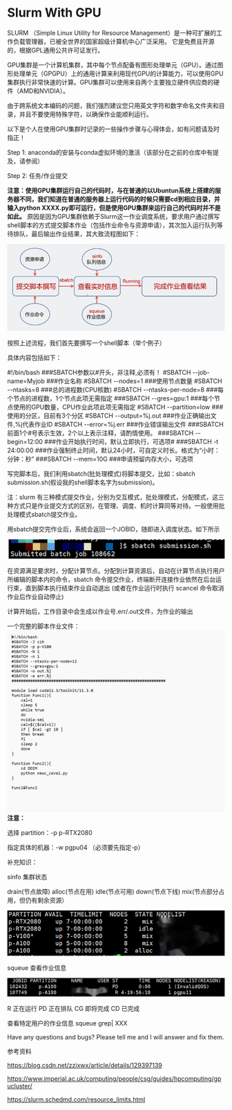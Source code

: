# Slurm With GPU
SLURM （Simple Linux Utility for Resource Management）是一种可扩展的工作负载管理器，已被全世界的国家超级计算机中心广泛采用。 它是免费且开源的，根据GPL通用公共许可证发行。

GPU集群是一个计算机集群，其中每个节点配备有图形处理单元（GPU）。通过图形处理单元（GPGPU）上的通用计算来利用现代GPU的计算能力，可以使用GPU集群执行非常快速的计算。GPU集群可以使用来自两个主要独立硬件供应商的硬件（AMD和NVIDIA）。

由于跨系统文本编码的问题，我们强烈建议您只用英文字符和数字命名文件夹和目录，并且不要使用特殊字符，以确保作业能顺利运行。

以下是个人在使用GPU集群时记录的一些操作步骤与心得体会，如有问题请及时指正！

Step 1: anaconda的安装与conda虚拟环境的激活（该部分在之前的仓库中有提及，请参阅）

Step 2: 任务/作业提交

**注意：使用GPU集群运行自己的代码时，与在普通的以Ubuntun系统上搭建的服务器不同，我们知道在普通的服务器上运行代码的时候只需要cd到相应目录，并输入python XXXX.py即可运行，但是使用GPU集群来运行自己的代码时并不是如此。**
原因是因为GPU集群依赖于Slurm这一作业调度系统，要求用户通过撰写shell脚本的方式提交脚本作业（包括作业命令与资源申请），其次加入运行队列等待排队，最后输出作业结果，其大致流程图如下：

![The work flow of GPU Slurm](Flow.png)

按照上述流程，我们首先要撰写一个shell脚本（举个例子）

具体内容包括如下：

#!/bin/bash                   ###SBATCH参数以#开头，非注释,必须有！
#SBATCH --job-name=Myjob            ###作业名称
#SBATCH --nodes=1                ###使用节点数量
#SBATCH --ntasks=8                ###总的进程数(CPU核数)
#SBATCH --ntasks-per-node=8           ###每个节点的进程数，1个节点此项无需指定
###SBATCH --gres=gpu:1              ###每个节点使用的GPU数量，CPU作业此项此项无需指定
#SBATCH --partition=low              ###使用的分区，目前有3个分区
#SBATCH --output=%j.out              ###作业正确输出文件,%j代表作业ID
#SBATCH --error=%j.err               ###作业错误输出文件
###SBATCH前面1个#号表示生效，2个以上表示注释，请酌情使用。
###SBATCH --begin=12:00               ###作业开始执行时间，默认立即执行，可选项#
###SBATCH -t 24:00:00                ###作业强制终止时间，默认24小时，可自定义时长。格式为“小时：分钟：秒”
###SBATCH --mem=10G                 ###申请预留内存大小，可选项

写完脚本后，我们利用sbatch(批处理模式)将脚本提交，比如：sbatch submission.sh(假设我的shell脚本名字为submission)。

注：slurm 有三种模式提交作业，分别为交互模式，批处理模式，分配模式，这三种方式只是作业提交方式的区别，在管理、调度、机时计算同等对待。一般使用批处理模式sbatch提交作业。

用sbatch提交完作业后，系统会返回一个JOBID，随即进入调度状态。如下所示

![JOBID](JOBID.png)

在资源满足要求时，分配计算节点。分配到计算资源后，自动在计算节点执行用户所编辑的脚本内的命令，sbatch 命令提交作业，终端断开连接作业依然在后台运行束，直到脚本执行结束作业自动退出 (或者在作业运行时执行 scancel 命令取消作业后作业自动停止)

计算开始后，工作目录中会生成以作业号.err/.out文件，为作业的输出

一个完整的脚本作业文件：
![Submission.sh](submission.sh.png)
**注意：**

选择 partition：-p p-RTX2080 

指定具体的机器：-w pgpu04 （必须要先指定-p） 

补充知识：

sinfo 集群状态

drain(节点故障)
alloc(节点在用)
idle(节点可用)
down(节点下线)
mix(节点部分占用，但仍有剩余资源）

![sinfo](sinfo.png)

squeue 查看作业信息

![squeue](squeue-new.png)

R 正在运行
PD 正在排队
CG 即将完成
CD 已完成

查看特定用户的作业信息
squeue grep| XXX


Have any questions and bugs? Please tell me and I will answer and fix them.

参考资料

https://blog.csdn.net/zzixwx/article/details/129397139

https://www.imperial.ac.uk/computing/people/csg/guides/hpcomputing/gpucluster/

https://slurm.schedmd.com/resource_limits.html

